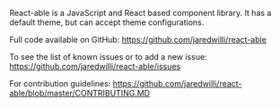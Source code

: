 React-able is a JavaScript and React based component library. It has a default theme, but can accept theme configurations.

Full code available on GitHub: https://github.com/jaredwilli/react-able

To see the list of known issues or to add a new issue: https://github.com/jaredwilli/react-able/issues

For contribution guidelines: https://github.com/jaredwilli/react-able/blob/master/CONTRIBUTING.MD
